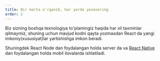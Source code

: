 ```yaml
---
title: Bir marta o'rganib, har yerda yozavering
order: 2
---
```


Biz sizning boshqa texnologiya to'plamingiz haqida har xil taxminlar qilmaymiz, shuning uchun mavjud kodni qayta yozmasdan React da yangi imkoniy(xususiyat)lar yartishishga imkon beradi.

Shuningdek React Node dan foydalangan holda server da va [React Native](https://facebook.github.io/react-native/) dan foydalangan holda mobil ilovalarda  ishlatiladi.
